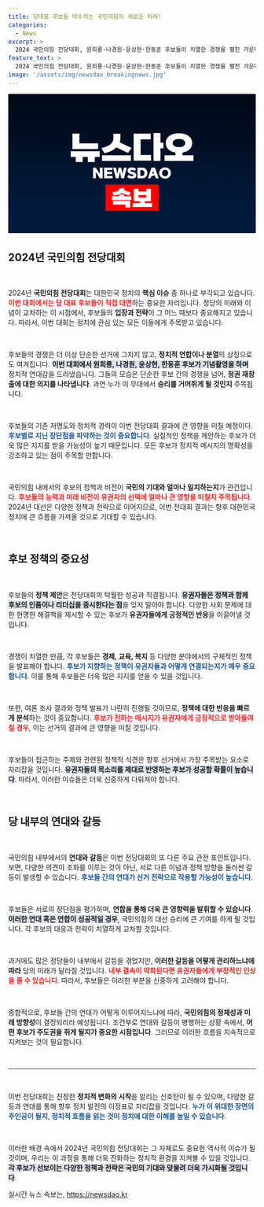 ```yaml
---
title: 당대표 후보들 박수치는 국민의힘의 새로운 미래!
categories:
  - News
excerpt: >
  2024 국민의힘 전당대회, 원희룡·나경원·윤상현·한동훈 후보들이 치열한 경쟁을 펼친 가운데, 그들의 다음 행보는? 핵심 이슈와 뒷이야기를 놓치지 마세요!
feature_text: >
  2024 국민의힘 전당대회, 원희룡·나경원·윤상현·한동훈 후보들이 치열한 경쟁을 펼친 가운데, 그들의 다음 행보는? 핵심 이슈와 뒷이야기를 놓치지 마세요!
image: '/assets/img/newsdao_breakingnews.jpg'
---
```


<p><img src="/assets/img/newsdao_breakingnews.jpg" alt="cryptoinkorea 속보" /></p>

<h2 data-ke-size="size26">2024년 국민의힘 전당대회</h2> 

<p data-ke-size="size16">&nbsp;</p>

<p>2024년 <b>국민의힘 전당대회</b>는 대한민국 정치의 <b>핵심 이슈</b> 중 하나로 부각되고 있습니다. <b><span style="color: #ee2323;">이번 대회에서는 당 대표 후보들이 직접 대면</span></b>하는 중요한 자리입니다. 정당의 미래와 이념이 교차하는 이 시점에서, 후보들의 <b>입장과 전략</b>이 그 어느 때보다 중요해지고 있습니다. 따라서, 이번 대회는 정치에 관심 있는 모든 이들에게 주목받고 있습니다.</p>

<p data-ke-size="size16">&nbsp;</p>

<p>후보들의 경쟁은 더 이상 단순한 선거에 그치지 않고, <b>정치적 연합이나 분열</b>의 상징으로도 여겨집니다. <b><span style="background-color: #21538527;">이번 대회에서 원희룡, 나경원, 윤상현, 한동훈 후보가 기념촬영을 하며</span></b> 정치적 연대감을 드러냈습니다. 그들의 모습은 단순한 후보 간의 경쟁을 넘어, <b>정권 재창출에 대한 의지를 나타냅니다</b>. 과연 누가 이 무대에서 <b>승리를 거머쥐게 될 것인지</b> 주목됩니다.</p>

<p data-ke-size="size16">&nbsp;</p>

<p>후보들의 기존 저명도와 정치적 경력이 이번 전당대회 결과에 큰 영향을 미칠 예정이다. <b><span style="color: #1a5490;">후보별로 지닌 장단점을 파악하는 것이 중요합니다</span></b>. 실질적인 정책을 제안하는 후보가 더욱 많은 지지를 받을 가능성이 높기 때문입니다. 모든 후보가 정치적 메시지의 명확성을 강조하고 있는 점이 주목할 만합니다.</p>

<p data-ke-size="size16">&nbsp;</p>

<p>국민의힘 내에서의 후보의 정책과 비전이 <b>국민의 기대와 얼마나 일치하는지</b>가 관건입니다. <b><span style="color: #ee2323;">후보들의 능력과 미래 비전이 유권자의 선택에 얼마나 큰 영향을 미칠지 주목됩니다</span></b>. 2024년 대선은 다양한 정책과 전략으로 이어지므로, 이번 전대회 결과는 향후 대한민국 정치에 큰 흐름을 가져올 것으로 기대할 수 있습니다.</p>

<p data-ke-size="size16">&nbsp;</p>

<h2 data-ke-size="size26">후보 정책의 중요성</h2>

<p data-ke-size="size16">&nbsp;</p>

<p>후보들의 <b>정책 제안</b>은 전당대회의 탁월한 성공과 직결됩니다. <b><span style="background-color: #21538527;">유권자들은 정책과 함께 후보의 인품이나 리더십을 중시한다는 점</span></b>을 잊지 말아야 합니다. 다양한 사회 문제에 대한 현명한 해결책을 제시할 수 있는 후보가 <b>유권자들에게 긍정적인 반응</b>을 이끌어낼 것입니다.</p>

<p data-ke-size="size16">&nbsp;</p>

<p>경쟁이 치열한 만큼, 각 후보들은 <b>경제, 교육, 복지</b> 등 다양한 분야에서의 구체적인 정책을 발표해야 합니다. <b><span style="color: #1a5490;">후보가 지향하는 정책이 유권자들과 어떻게 연결되는지가 매우 중요합니다</span></b>. 이를 통해 후보들은 더욱 많은 지지를 얻을 수 있을 것입니다.</p>

<p data-ke-size="size16">&nbsp;</p>

<p>또한, 여론 조사 결과와 정책 발표가 나란히 진행될 것이므로, <b>정책에 대한 반응을 빠르게 분석</b>하는 것이 중요합니다. <b><span style="color: #ee2323;">후보가 전하는 메시지가 유권자에게 긍정적으로 받아들여질 경우</span></b>, 이는 선거의 결과에 큰 영향을 미칠 것입니다. </p>

<p data-ke-size="size16">&nbsp;</p>

<p>후보들이 접근하는 주제와 관련된 정책적 식견은 향후 선거에서 가장 주목받는 요소로 자리잡을 것입니다. <b><span style="background-color: #21538527;">유권자들의 목소리를 제대로 반영하는 후보가 성공할 확률이 높습니다</span></b>. 따라서, 이러한 이슈들은 더욱 신중하게 다뤄져야 합니다.</p>

<p data-ke-size="size16">&nbsp;</p>

<h2 data-ke-size="size26">당 내부의 연대와 갈등</h2>

<p data-ke-size="size16">&nbsp;</p>

<p>국민의힘 내부에서의 <b>연대와 갈등</b>은 이번 전당대회의 또 다른 주요 관전 포인트입니다. 보면, 다양한 의견이 조화를 이루는 것이 아닌, 서로 다른 이념과 정책 방향을 둘러싼 갈등이 발생할 수 있습니다. <b><span style="color: #1a5490;">후보들 간의 연대가 선거 전략으로 작용할 가능성이 높습니다</span></b>.</p>

<p data-ke-size="size16">&nbsp;</p>

<p>후보들은 서로의 장단점을 평가하며, <b>연합을 통해 더욱 큰 영향력을 발휘할 수 있습니다</b>. <b><span style="background-color: #21538527;">이러한 연대 혹은 연합이 성공적일 경우</span></b>, 국민의힘의 대선 승리에 큰 기여를 하게 될 것입니다. 각 후보의 대응과 전략이 치열하게 교차할 것입니다.</p>

<p data-ke-size="size16">&nbsp;</p>

<p>과거에도 많은 정당들이 내부에서 갈등을 겪었지만, <b>이러한 갈등을 어떻게 관리하느냐에 따라</b> 당의 미래가 달라질 것입니다. <b><span style="color: #ee2323;">내부 결속이 약화된다면 유권자들에게 부정적인 인상을 줄 수 있습니다</span></b>. 따라서, 후보들은 이러한 부분을 신중하게 고려해야 합니다.</p>

<p data-ke-size="size16">&nbsp;</p>

<p>종합적으로, 후보들 간의 연대가 어떻게 이루어지느냐에 따라, <b>국민의힘의 정체성과 미래 방향성</b>이 결정되리라 예상됩니다. 조건부로 연대와 갈등이 병행하는 상황 속에서, <b>어떤 후보가 주도권을 쥐게 될지가 중요한 시점입니다</b>. 그러므로 이러한 흐름을 지속적으로 지켜보는 것이 필요합니다.</p>

<p data-ke-size="size16">&nbsp;</p>

<hr>

<p data-ke-size="size16">&nbsp;</p> 

<p>이번 전당대회는 진정한 <b>정치적 변화의 시작</b>을 알리는 신호탄이 될 수 있으며, 다양한 갈등과 연대를 통해 향후 정치 발전의 이정표로 자리잡을 것입니다. <b><span style="color: #1a5490;">누가 이 위대한 장면의 주인공이 될지, 정치적 흐름을 읽는 것이 정치에 대한 이해를 높일 수 있습니다</span></b>. </p>

<p data-ke-size="size16">&nbsp;</p>

<p>이러한 배경 속에서 2024년 국민의힘 전당대회는 그 자체로도 중요한 역사적 이슈가 될 것이며, 우리는 이 과정을 통해 더욱 진화하는 정치적 환경을 지켜볼 수 있을 것입니다. <b><span style="background-color: #21538527;">각 후보가 선보이는 다양한 정책과 전략은 국민의 기대와 맞물려 더욱 가시화될 것입니다</span></b>.</p>
실시간 뉴스 속보는, <a href="https://newsdao.kr" rel="dofollow">https://newsdao.kr</a>


